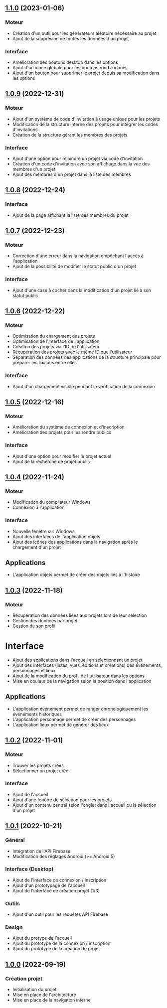 ## [1.1.0]() (2023-01-06)

### Moteur

* Création d'un outil pour les générateurs aléatoire nécéssaire au projet
* Ajout de la suppresion de toutes les données d'un projet

### Interface

* Amélioration des boutons desktop dans les options
* Ajout d'un icone globale pour les boutons rond à icones
* Ajout d'un bouton pour supprimer le projet depuis sa modification dans les options

## [1.0.9]() (2022-12-31)

### Moteur

* Ajout d'un système de code d'invitation à usage unique pour les projets
* Modification de la structure interne des projets pour intégrer les codes d'invitations
* Création de la structure gérant les membres des projets

### Interface

* Ajout d'une option pour rejoindre un projet via code d'invitation
* Création d'un code d'invitation avec son affichage dans la vue des membres d'un projet
* Ajout des membres d'un projet dans la liste des membres

## [1.0.8]() (2022-12-24)

### Interface

* Ajout de la page affichant la liste des membres du projet

## [1.0.7]() (2022-12-23)

### Moteur

* Correction d'une erreur dans la navigation empêchant l'accès à l'application
* Ajout de la possibilité de modifier le statut public d'un projet

### Interface

* Ajout d'une case à cocher dans la modification d'un projet lié à son statut public

## [1.0.6]() (2022-12-22)

### Moteur

* Optimisation du chargement des projets
* Optimisation de l'interface de l'application
* Création des projets via l'ID de l'utilisateur
* Récupération des projets avec le même ID que l'utilisateur
* Séparation des données des applications de la structure principale pour préparer les liaisons entre elles

### Interface

* Ajout d'un chargement visible pendant la vérification de la connexion

## [1.0.5]() (2022-12-16)

### Moteur

* Amélioration du système de connexion et d'inscription
* Amélioration des projets pour les rendre publics

### Interface

* Ajout d'une option pour modifier le projet actuel
* Ajout de la recherche de projet public

## [1.0.4]() (2022-11-24)

### Moteur

* Modification du compilateur Windows
* Connexion à l'application

### Interface

* Nouvelle fenêtre sur Windows
* Ajout des interfaces de l'application objets
* Ajout des icônes des applications dans la navigation après le chargement d'un projet

## Applications

* L'application objets permet de créer des objets liés à l'histoire

## [1.0.3]() (2022-11-18)

### Moteur

* Récupération des données liées aux projets lors de leur sélection
* Gestion des données par projet 
* Gestion de son profil

# Interface

* Ajout des applications dans l'accueil en sélectionnant un projet
* Ajout des interfaces (listes, vues, éditions et créations) des événements, personnages et lieux
* Ajout de la modification du profil de l'utilisateur dans les options
* Mise en couleur de la navigation selon la position dans l'application

## Applications

* L'application événement permet de ranger chronologiquement les événéments historiques
* L'application personnage permet de créer des personnages
* L'application lieux permet de générer des lieux

## [1.0.2]() (2022-11-01)

### Moteur

* Trouver les projets crées
* Sélectionner un projet créé

### Interface 

* Ajout de l'accueil
* Ajout d'une fenêtre de sélection pour les projets
* Ajout d'un contenu central selon l'onglet dans l'accueil ou la sélection d'un projet

## [1.0.1]() (2022-10-21)

### Général

* Intégration de l'API Firebase
* Modification des réglages Android (>= Android 5)

### Interface (Desktop)

* Ajout de l'interface de connexion / inscription
* Ajout d'un prototypage de l'accueil
* Ajout de l'interface de création projet (1/3)

### Outils

* Ajout d'un outil pour les requêtes API Firebase

### Design

* Ajout du protype de l'accueil
* Ajout du prototype de la connexion / inscription
* Ajout du prototype de la création de projet

## [1.0.0]() (2022-09-19)

### Création projet

* Initialisation du projet
* Mise en place de l'architecture
* Mise en place de la navigation interne